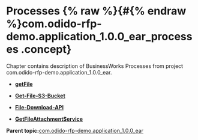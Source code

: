 # Processes {% raw %}{#{% endraw %}com.odido-rfp-demo.application_1.0.0_ear_processes .concept}

Chapter contains description of BusinessWorks Processes from project com.odido-rfp-demo.application\_1.0.0\_ear.

-   **[getFile](../../../projects/com.odido-rfp-demo.application_1.0.0_ear/Processes/aws/s3/getFile.bwp.md)**  

-   **[Get-File-S3-Bucket](../../../projects/com.odido-rfp-demo.application_1.0.0_ear/Processes/aws-s3/Get-File-S3-Bucket.bwp.md)**  

-   **[File-Download-API](../../../projects/com.odido-rfp-demo.application_1.0.0_ear/Processes/rest/File-Download-API.bwp.md)**  

-   **[GetFileAttachmentService](../../../projects/com.odido-rfp-demo.application_1.0.0_ear/Processes/soap/GetFileAttachmentService.bwp.md)**  


**Parent topic:**[com.odido-rfp-demo.application\_1.0.0\_ear](../../../projects/com.odido-rfp-demo.application_1.0.0_ear/com.odido-rfp-demo.application_1.0.0_ear.md)

